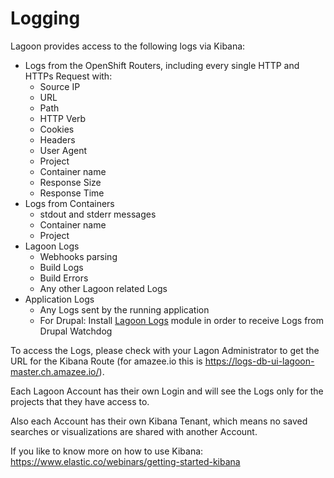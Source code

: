 # Logging

Lagoon provides access to the following logs via Kibana:

- Logs from the OpenShift Routers, including every single HTTP and HTTPs Request with:
    - Source IP
    - URL
    - Path
    - HTTP Verb
    - Cookies
    - Headers
    - User Agent
    - Project
    - Container name
    - Response Size
    - Response Time
- Logs from Containers
    - stdout and stderr messages
    - Container name
    - Project
- Lagoon Logs
    - Webhooks parsing
    - Build Logs
    - Build Errors
    - Any other Lagoon related Logs
- Application Logs
    - Any Logs sent by the running application
    - For Drupal: Install [Lagoon Logs](https://www.drupal.org/project/lagoon_logs) module in order to receive Logs from Drupal Watchdog


To access the Logs, please check with your Lagon Administrator to get the URL for the Kibana Route (for amazee.io this is https://logs-db-ui-lagoon-master.ch.amazee.io/).

Each Lagoon Account has their own Login and will see the Logs only for the projects that they have access to.

Also each Account has their own Kibana Tenant, which means no saved searches or visualizations are shared with another Account.

If you like to know more on how to use Kibana: https://www.elastic.co/webinars/getting-started-kibana